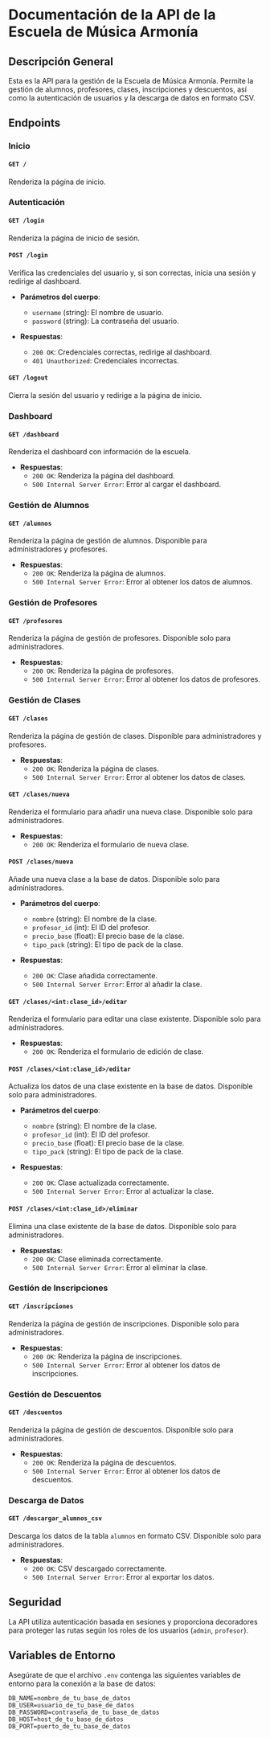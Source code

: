 # Documentación de la API de la Escuela de Música Armonía

## Descripción General

Esta es la API para la gestión de la Escuela de Música Armonía. Permite la gestión de alumnos, profesores, clases, inscripciones y descuentos, así como la autenticación de usuarios y la descarga de datos en formato CSV.

## Endpoints

### Inicio

#### `GET /`

Renderiza la página de inicio.

### Autenticación

#### `GET /login`

Renderiza la página de inicio de sesión.

#### `POST /login`

Verifica las credenciales del usuario y, si son correctas, inicia una sesión y redirige al dashboard.

- **Parámetros del cuerpo**:
  - `username` (string): El nombre de usuario.
  - `password` (string): La contraseña del usuario.

- **Respuestas**:
  - `200 OK`: Credenciales correctas, redirige al dashboard.
  - `401 Unauthorized`: Credenciales incorrectas.

#### `GET /logout`

Cierra la sesión del usuario y redirige a la página de inicio.

### Dashboard

#### `GET /dashboard`

Renderiza el dashboard con información de la escuela.

- **Respuestas**:
  - `200 OK`: Renderiza la página del dashboard.
  - `500 Internal Server Error`: Error al cargar el dashboard.

### Gestión de Alumnos

#### `GET /alumnos`

Renderiza la página de gestión de alumnos. Disponible para administradores y profesores.

- **Respuestas**:
  - `200 OK`: Renderiza la página de alumnos.
  - `500 Internal Server Error`: Error al obtener los datos de alumnos.

### Gestión de Profesores

#### `GET /profesores`

Renderiza la página de gestión de profesores. Disponible solo para administradores.

- **Respuestas**:
  - `200 OK`: Renderiza la página de profesores.
  - `500 Internal Server Error`: Error al obtener los datos de profesores.

### Gestión de Clases

#### `GET /clases`

Renderiza la página de gestión de clases. Disponible para administradores y profesores.

- **Respuestas**:
  - `200 OK`: Renderiza la página de clases.
  - `500 Internal Server Error`: Error al obtener los datos de clases.

#### `GET /clases/nueva`

Renderiza el formulario para añadir una nueva clase. Disponible solo para administradores.

- **Respuestas**:
  - `200 OK`: Renderiza el formulario de nueva clase.

#### `POST /clases/nueva`

Añade una nueva clase a la base de datos. Disponible solo para administradores.

- **Parámetros del cuerpo**:
  - `nombre` (string): El nombre de la clase.
  - `profesor_id` (int): El ID del profesor.
  - `precio_base` (float): El precio base de la clase.
  - `tipo_pack` (string): El tipo de pack de la clase.

- **Respuestas**:
  - `200 OK`: Clase añadida correctamente.
  - `500 Internal Server Error`: Error al añadir la clase.

#### `GET /clases/<int:clase_id>/editar`

Renderiza el formulario para editar una clase existente. Disponible solo para administradores.

- **Respuestas**:
  - `200 OK`: Renderiza el formulario de edición de clase.

#### `POST /clases/<int:clase_id>/editar`

Actualiza los datos de una clase existente en la base de datos. Disponible solo para administradores.

- **Parámetros del cuerpo**:
  - `nombre` (string): El nombre de la clase.
  - `profesor_id` (int): El ID del profesor.
  - `precio_base` (float): El precio base de la clase.
  - `tipo_pack` (string): El tipo de pack de la clase.

- **Respuestas**:
  - `200 OK`: Clase actualizada correctamente.
  - `500 Internal Server Error`: Error al actualizar la clase.

#### `POST /clases/<int:clase_id>/eliminar`

Elimina una clase existente de la base de datos. Disponible solo para administradores.

- **Respuestas**:
  - `200 OK`: Clase eliminada correctamente.
  - `500 Internal Server Error`: Error al eliminar la clase.

### Gestión de Inscripciones

#### `GET /inscripciones`

Renderiza la página de gestión de inscripciones. Disponible solo para administradores.

- **Respuestas**:
  - `200 OK`: Renderiza la página de inscripciones.
  - `500 Internal Server Error`: Error al obtener los datos de inscripciones.

### Gestión de Descuentos

#### `GET /descuentos`

Renderiza la página de gestión de descuentos. Disponible solo para administradores.

- **Respuestas**:
  - `200 OK`: Renderiza la página de descuentos.
  - `500 Internal Server Error`: Error al obtener los datos de descuentos.

### Descarga de Datos

#### `GET /descargar_alumnos_csv`

Descarga los datos de la tabla `alumnos` en formato CSV. Disponible solo para administradores.

- **Respuestas**:
  - `200 OK`: CSV descargado correctamente.
  - `500 Internal Server Error`: Error al exportar los datos.

## Seguridad

La API utiliza autenticación basada en sesiones y proporciona decoradores para proteger las rutas según los roles de los usuarios (`admin`, `profesor`).

## Variables de Entorno

Asegúrate de que el archivo `.env` contenga las siguientes variables de entorno para la conexión a la base de datos:

```plaintext
DB_NAME=nombre_de_tu_base_de_datos
DB_USER=usuario_de_tu_base_de_datos
DB_PASSWORD=contraseña_de_tu_base_de_datos
DB_HOST=host_de_tu_base_de_datos
DB_PORT=puerto_de_tu_base_de_datos
```